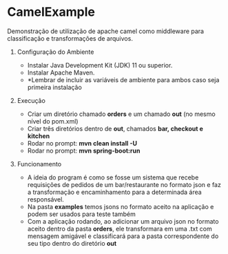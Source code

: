 # CamelExample
Demonstração de utilização de apache camel como middleware para classificação e transformações de arquivos.

1. Configuração do Ambiente
   - Instalar Java Development Kit (JDK) 11 ou superior.
   - Instalar Apache Maven.
   - *Lembrar de incluir as variáveis de ambiente para ambos caso seja primeira instalação

2. Execução
   - Criar um diretório chamado **orders** e um chamado **out** (no mesmo nível do pom.xml)
   - Criar três diretórios dentro de **out**, chamados **bar, checkout e kitchen**
   - Rodar no prompt: **mvn clean install -U**
   - Rodar no prompt: **mvn spring-boot:run**

3. Funcionamento
   - A ideia do program é como se fosse um sistema que recebe requisições de pedidos de um bar/restaurante no formato json e faz a transformação e encaminhamento para a determinada área responsável.
   - Na pasta **examples** temos jsons no formato aceito na aplicação e podem ser usados para teste também
   - Com a aplicação rodando, ao adicionar um arquivo json no formato aceito dentro da pasta **orders**, ele transformara em uma .txt com mensagem amigável e classificará para a pasta correspondente do seu tipo dentro do diretório **out**
